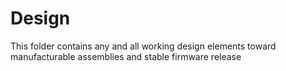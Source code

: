 # Design

This folder contains any and all working design elements toward manufacturable assemblies and stable firmware release
